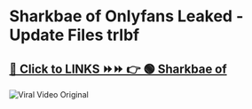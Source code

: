 
 # Sharkbae of Onlyfans Leaked - Update Files trlbf

## <h2><a href="https://clipsfans.com/Sharkbae_of&ref=git">🔗 Click to LINKS ⏩⏩ 👉 🟢 Sharkbae of </a></h2>

<a href="https://clipsfans.com/Sharkbae_of&ref=git" rel="nofollow" data-target="animated-image.originalLink"><img src="https://i.ibb.co.com/xMMVF88/686577567.gif" alt="Viral Video Original" style="max-width: 100%; display: inline-block;" data-target="animated-image.originalImage"></a>

